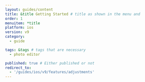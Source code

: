 ```yaml
---
layout: guides/content
title: &title Getting Started # title as shown in the menu and
order: 1
menuitem: *title
platform: ios
version: v9
category:
  - guide

tags: &tags # tags that are necessary
  - photo editor

published: true # Either published or not
redirect_to:
  - '/guides/ios/v9/features/adjustments'
---
```

